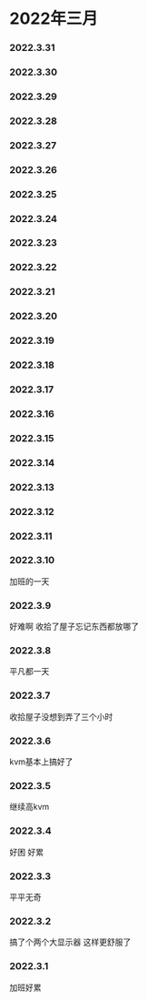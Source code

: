 # 2022年三月

### 2022.3.31
### 2022.3.30 
### 2022.3.29 
### 2022.3.28 
### 2022.3.27
### 2022.3.26 
### 2022.3.25 
### 2022.3.24 
### 2022.3.23 
### 2022.3.22 
### 2022.3.21 
### 2022.3.20 
### 2022.3.19 
### 2022.3.18
### 2022.3.17 
### 2022.3.16
### 2022.3.15
### 2022.3.14
### 2022.3.13
### 2022.3.12
### 2022.3.11
### 2022.3.10
加班的一天
### 2022.3.9
好难啊 收拾了屋子忘记东西都放哪了
### 2022.3.8
平凡都一天
### 2022.3.7
收拾屋子没想到弄了三个小时
### 2022.3.6
kvm基本上搞好了
### 2022.3.5
继续高kvm
### 2022.3.4
好困 好累
### 2022.3.3
平平无奇
### 2022.3.2
搞了个两个大显示器 这样更舒服了
### 2022.3.1
加班好累
